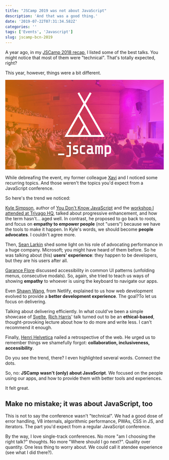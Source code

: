 ```yaml
---
title: "JSCamp 2019 was not about JavaScript"
description: 'And that was a good thing.'
date: '2019-07-22T07:31:34.582Z'
categories: ''
tags: ['Events', 'Javascript']
slug: jscamp-bcn-2019
---
```


A year ago, in my [JSCamp 2018 recap](https://afontcu.dev/jscamp-bcn-2018/), I listed some of the best talks. You might notice that most of them were "technical". That's totally expected, right?

This year, however, things were a bit different.

![JSCamp logo](./jscamp.jpg)

While debreafing the event, my former colleague [Xavi](http://twitter.com/xevops/) and I noticed some recurring topics. And those weren't the topics you'd expect from a JavaScript conference.

So here's the trend we noticed:

[Kyle Simpson](http://twitter.com/getify/), author of [You Don't Know JavaScript](https://github.com/getify/You-Dont-Know-JS) and the [workshop I attended at Trivago HQ](https://afontcu.dev/trivago-javascript-kyle-simpson/), talked about progressive enhancement, and how the term hasn't... aged well. In contrast, he proposed to go back to roots, and focus on **empathy to empower people** (not "users") because we have the tools to make it happen. In Kyle's words, we should become **people advocates**. I couldn't agree more.

Then, [Sean Larkin](https://twitter.com/thelarkinn) shed some light on his role of advocating performance in a huge company. Microsoft; you might have heard of them before. So he was talking about (his) **users' experience**: they happen to be developers, but they are his users after all.

[Garance Flore](https://twitter.com/garancevallat) discussed accessibility in common UI patterns (unfolding menus, consecutive modals). So, again, she tried to teach us ways of showing **empathy** to whoever is using the keyboard to navigate our apps.

Even [Shawn Wang](https://twitter.com/swyx), from Netlify, explained to us how web development evolved to provide a **better development experience**. The goal?To let us focus on delivering.

Talking about delivering efficiently. In what could've been a simple showcase of [Svelte](https://svelte.dev/), [Rich Harris](https://twitter.com/Rich_Harris)' talk turned out to be an **ethical-based**, thought-provoking lecture about how to do more and write less. I can't recommend it enough.

Finally, [Henri Helvetica](https://twitter.com/HenriHelvetica) nailed a retrospective of the web. He urged us to remember things we shamefully forgot: **collaboration, inclusiveness, accessibility**.

Do you see the trend, there? I even highlighted several words. Connect the dots.

So, no: **JSCamp wasn't (only) about JavaScript**. We focused on the people using our apps, and how to provide them with better tools and experiences. 

It felt great.  

## Make no mistake; it was about JavaScript, too

This is not to say the conference wasn't "technical". We had a good dose of error handling, V8 internals, algorithmic performance, PWAs, CSS in JS, and iterators. The part you'd expect from a regular JavaScript conference.

By the way, I love single-track conferences. No more "am I choosing the right talk?" thoughts. No more "Where should I go next?". Quality over quantity. One less thing to worry about. We could call it atendee experience (see what I did there?).



